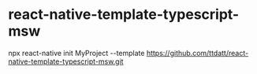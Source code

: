 # react-native-template-typescript-msw
npx react-native init MyProject --template https://github.com/ttdatt/react-native-template-typescript-msw.git
